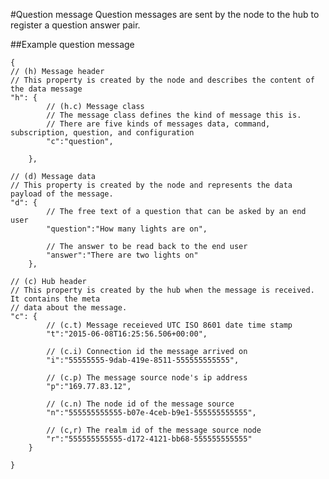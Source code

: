 ﻿#Question message
Question messages are sent by the node to the hub to register a question answer pair.

##Example question message
 
	{
	// (h) Message header
	// This property is created by the node and describes the content of the data message
	"h": { 
			// (h.c) Message class
			// The message class defines the kind of message this is.
			// There are five kinds of messages data, command, subscription, question, and configuration
			"c":"question",

		},

	// (d) Message data
	// This property is created by the node and represents the data payload of the message.    
	"d": {
			// The free text of a question that can be asked by an end user
			"question":"How many lights are on",

			// The answer to be read back to the end user  
			"answer":"There are two lights on"
		},

	// (c) Hub header
	// This property is created by the hub when the message is received. It contains the meta
	// data about the message.
	"c": {
			// (c.t) Message receieved UTC ISO 8601 date time stamp 
			"t":"2015-06-08T16:25:56.506+00:00",

			// (c.i) Connection id the message arrived on
			"i":"55555555-9dab-419e-8511-555555555555",

			// (c.p) The message source node's ip address
			"p":"169.77.83.12",

			// (c.n) The node id of the message source
			"n":"555555555555-b07e-4ceb-b9e1-555555555555",

			// (c,r) The realm id of the message source node
			"r":"555555555555-d172-4121-bb68-555555555555"
		}
	
	}